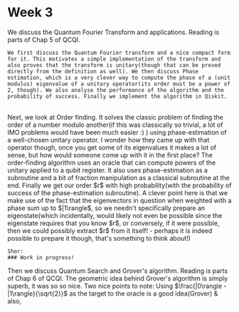 # Week 3
We discuss the Quantum Fourier Transform and applications. Reading is parts of Chap 5 of QCQI.
<br/>

    We first discuss the Quantum Fourier transform and a nice compact form for it. This motivates a simple implementation of the transform and also proves that the transform is unitary(though that can be proved directly from the definition as well). We then discuss Phase estimation, which is a very clever way to compute the phase of a (unit modulus) eigenvalue of a unitary operator(its order must be a power of 2, though). We also analyse the performance of the algorithm and the probability of success. Finally we implement the algorithm in Qiskit. 
<br/>
    Next, we look at Order finding. It solves the classic problem of finding the order of a number modulo another(if this was classically so trivial, a lot of IMO problems would have been much easier :) ) using phase-estimation of a well-chosen unitary operator. I wonder how they came up with that operator though, once you get some of its eigenvalues it makes a lot of sense, but how would someone come up with it in the first place? The order-finding algorithm uses an oracle that can compute powers of the unitary applied to a qubit register. It also uses phase-estimation as a subroutine and a bit of fraction manipulation as a classical subroutine at the end. Finally we get our order $r$ with high probability(with the probability of success of the phase-estimation subroutine). A clever point here is that we make use of the fact that the eigenvectors in question when weighted with a phase sum up to $|1\rangle$, so we needn't specifically prepare an eigenstate(which incidentally, would likely not even be possible since the eigenstate requires that you know $r$, or conversely, if it were possible, then we could possibly extract $r$ from it itself! - perhaps it is indeed possible to prepare it though, that's something to think about!)
    
    Shor: 
    ### Work in progress!
    
Then we discuss Quantum Search and Grover's algorithm. Reading is parts of Chap 6 of QCQI. The geometric idea behind Grover's algorithm is simply superb, it was so so nice.
  Two nice points to note: Using $\frac{|0\rangle - |1\rangle}{\sqrt{2}}$ as the target to the oracle is a good idea(Grover) & also, 
